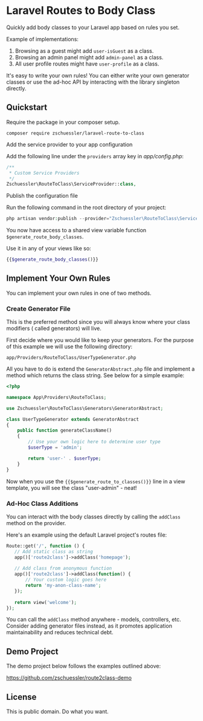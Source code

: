 # Laravel Routes to Body Class

Quickly add body classes to your Laravel app based on rules you set.

Example of implementations:

1. Browsing as a guest might add `user-isGuest` as a class.
2. Browsing an admin panel might add `admin-panel` as a class.
3. All user profile routes might have `user-profile` as a class.

It's easy to write your own rules! You can either write your own generator classes
or use the ad-hoc API by interacting with the library singleton directly.

## Quickstart

Require the package in your composer setup.

```
composer require zschuessler/laravel-route-to-class
```

Add the service provider to your app configuration

Add the following line under the `providers` array key in *app/config.php*:

```php
/**
 * Custom Service Providers
 */
Zschuessler\RouteToClass\ServiceProvider::class,
```

Publish the configuration file

Run the following command in the root directory of your project:

```php
php artisan vendor:publish --provider="Zschuessler\RouteToClass\ServiceProvider"
```

You now have access to a shared view variable function `$generate_route_body_classes`.
 
Use it in any of your views like so:

```php
{{$generate_route_body_classes()}}

```

## Implement Your Own Rules

You can implement your own rules in one of two methods.

### Create Generator File

This is the preferred method since you will always know where your class modifiers (
called generators) will live.

First decide where you would like to keep your generators. For the purpose of this example
we will use the following directory:

`app/Providers/RouteToClass/UserTypeGenerator.php`

All you have to do is extend the `GeneratorAbstract.php` file and implement a method
which returns the class string. See below for a simple example:

```php
<?php

namespace App\Providers\RouteToClass;

use Zschuessler\RouteToClass\Generators\GeneratorAbstract;

class UserTypeGenerator extends GeneratorAbstract
{
    public function generateClassName()
    {
        // Use your own logic here to determine user type
        $userType = 'admin';

        return 'user-' . $userType;
    }
}
```

Now when you use the `{{$generate_route_to_classes()}}` line in a view template, you will
see the class "user-admin" - neat!

### Ad-Hoc Class Additions

You can interact with the body classes directly by calling the `addClass` method on the
provider.
 
Here's an example using the default Laravel project's routes file:
 
 ```php
Route::get('/', function () {
    // Add static class as string
    app()['route2class']->addClass('homepage');
    
    // Add class from anonymous function
    app()['route2class']->addClass(function() {
        // Your custom logic goes here
        return 'my-anon-class-name';
    });
    
    return view('welcome');
});
```

You can call the `addClass` method anywhere - models, controllers, etc. Consider adding
generator files instead, as it promotes application maintainability and reduces technical debt.

## Demo Project

The demo project below follows the examples outlined above:

https://github.com/zschuessler/route2class-demo

## License

This is public domain. Do what you want.